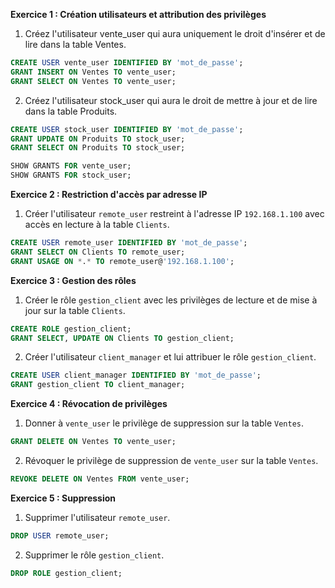 **Exercice 1 : Création utilisateurs et attribution des privilèges**

1. Créez l'utilisateur vente_user qui aura uniquement le droit d'insérer et de lire dans la table Ventes.

```sql
CREATE USER vente_user IDENTIFIED BY 'mot_de_passe';
GRANT INSERT ON Ventes TO vente_user;
GRANT SELECT ON Ventes TO vente_user;
```

2. Créez l'utilisateur stock_user qui aura le droit de mettre à jour et de lire dans la table Produits.

```sql
CREATE USER stock_user IDENTIFIED BY 'mot_de_passe';
GRANT UPDATE ON Produits TO stock_user;
GRANT SELECT ON Produits TO stock_user;
```

```sql
SHOW GRANTS FOR vente_user;
SHOW GRANTS FOR stock_user;
```

**Exercice 2 : Restriction d'accès par adresse IP**

1. Créer l'utilisateur `remote_user` restreint à l'adresse IP `192.168.1.100` avec accès en lecture à la table `Clients`.

```sql
CREATE USER remote_user IDENTIFIED BY 'mot_de_passe';
GRANT SELECT ON Clients TO remote_user;
GRANT USAGE ON *.* TO remote_user@'192.168.1.100';
```

**Exercice 3 : Gestion des rôles**

1. Créer le rôle `gestion_client` avec les privilèges de lecture et de mise à jour sur la table `Clients`.

```sql
CREATE ROLE gestion_client;
GRANT SELECT, UPDATE ON Clients TO gestion_client;
```

2. Créer l'utilisateur `client_manager` et lui attribuer le rôle `gestion_client`.

```sql
CREATE USER client_manager IDENTIFIED BY 'mot_de_passe';
GRANT gestion_client TO client_manager;
```

**Exercice 4 : Révocation de privilèges**

1. Donner à `vente_user` le privilège de suppression sur la table `Ventes`.

```sql
GRANT DELETE ON Ventes TO vente_user;
```

2. Révoquer le privilège de suppression de `vente_user` sur la table `Ventes`.

```sql
REVOKE DELETE ON Ventes FROM vente_user;
```

**Exercice 5 : Suppression**

1. Supprimer l'utilisateur `remote_user`.

```sql
DROP USER remote_user;
```

2. Supprimer le rôle `gestion_client`.

```sql
DROP ROLE gestion_client;
```